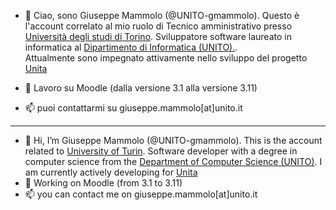 - 👋 Ciao, sono  Giuseppe Mammolo (@UNITO-gmammolo). Questo è l'account correlato al mio ruolo di Tecnico amministrativo presso [Università degli studi di Torino](https://www.unito.it/).
Sviluppatore software laureato in informatica al  [Dipartimento di Informatica (UNITO).](http://www.di.unito.it/do/home.pl).  
Attualmente sono impegnato attivamente nello sviluppo del progetto [Unita](http://www.univ-unita.eu/)

- 👀 Lavoro su Moodle (dalla versione 3.1 alla versione 3.11)
- 📫 puoi contattarmi su giuseppe.mammolo[at]unito.it


------ 


- 👋 Hi, I’m  Giuseppe Mammolo (@UNITO-gmammolo). This is the account related to [University of Turin](https://www.unito.it/).
Software developer with a degree in computer science from the [Department of Computer Science (UNITO)](http://www.di.unito.it/do/home.pl).
I am currently actively developing for [Unita](http://www.univ-unita.eu/)
- 👀 Working on Moodle (from 3.1 to 3.11)
- 📫 you can contact me on giuseppe.mammolo[at]unito.it

<!---
UNITO-gmammolo/UNITO-gmammolo is a ✨ special ✨ repository because its `README.md` (this file) appears on your GitHub profile.
You can click the Preview link to take a look at your changes.
--->
